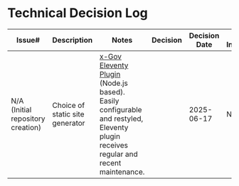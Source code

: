 # Technical Decision Log

| Issue#                            | Description                                                                                                                         | Notes                                                                                                                                                                                                                                                                                                                                                                                                                | Decision                                                                                                                                                                                                                                                                                                                                                                                                                                           | Decision Date | Further Information             |
|-----------------------------------|-------------------------------------------------------------------------------------------------------------------------------------|----------------------------------------------------------------------------------------------------------------------------------------------------------------------------------------------------------------------------------------------------------------------------------------------------------------------------------------------------------------------------------------------------------------------|----------------------------------------------------------------------------------------------------------------------------------------------------------------------------------------------------------------------------------------------------------------------------------------------------------------------------------------------------------------------------------------------------------------------------------------------------|---------------|---------------------------------|
| N/A (Initial repository creation) | Choice of static site generator                                                                                                     |  [x-Gov Eleventy Plugin](https://github.com/x-govuk/govuk-eleventy-plugin) (Node.js based). Easily configurable and restyled, Eleventy plugin receives regular and recent maintenance.                                                                                 |                                                                                                                                                                                                                                                                                                   | 2025-06-17    | None                            |
